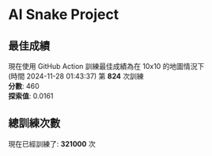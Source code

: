 
# AI Snake Project

## **最佳成績**
現在使用 GitHub Action 訓練最佳成績為在 10x10 的地圖情況下  
(時間 2024-11-28 01:43:37) 第 **824** 次訓練  
**分數**: 460  
**探索值**: 0.0161

## 總訓練次數
現在已經訓練了: **321000** 次
